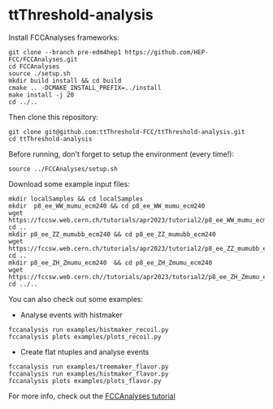 # ttThreshold-analysis

Install FCCAnalyses frameworks:

```
git clone --branch pre-edm4hep1 https://github.com/HEP-FCC/FCCAnalyses.git
cd FCCAnalyses
source ./setup.sh
mkdir build install && cd build
cmake .. -DCMAKE_INSTALL_PREFIX=../install
make install -j 20
cd ../..
```

Then clone this repository:
```
git clone git@github.com:ttThreshold-FCC/ttThreshold-analysis.git
cd ttThreshold-analysis
```

Before running, don't forget to setup the environment (every time!):
```
source ../FCCAnalyses/setup.sh
```

Download some example input files:

```
mkdir localSamples && cd localSamples
mkdir  p8_ee_WW_mumu_ecm240 && cd p8_ee_WW_mumu_ecm240
wget https://fccsw.web.cern.ch/tutorials/apr2023/tutorial2/p8_ee_WW_mumu_ecm240_edm4hep.root
cd ..
mkdir p8_ee_ZZ_mumubb_ecm240 && cd p8_ee_ZZ_mumubb_ecm240
wget https://fccsw.web.cern.ch/tutorials/apr2023/tutorial2/p8_ee_ZZ_mumubb_ecm240_edm4hep.root
cd ..
mkdir p8_ee_ZH_Zmumu_ecm240  && cd p8_ee_ZH_Zmumu_ecm240
wget https://fccsw.web.cern.ch//tutorials/apr2023/tutorial2/p8_ee_ZH_Zmumu_ecm240_edm4hep.root
cd ../..
```


You can also check out some examples:

- Analyse events with histmaker

```
fccanalysis run examples/histmaker_recoil.py
fccanalysis plots examples/plots_recoil.py
```

- Create flat ntuples and analyse events

```
fccanalysis run examples/treemaker_flavor.py
fccanalysis run examples/histmaker_flavor.py
fccanalysis plots examples/plots_flavor.py
```

For more info, check out the [FCCAnalyses tutorial](https://hep-fcc.github.io/fcc-tutorials/main/fast-sim-and-analysis/fccanalyses/doc/starterkit/FccFastSimAnalysis/Readme.html#)
